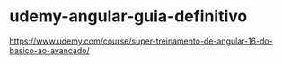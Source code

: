 # udemy-angular-guia-definitivo
https://www.udemy.com/course/super-treinamento-de-angular-16-do-basico-ao-avancado/
